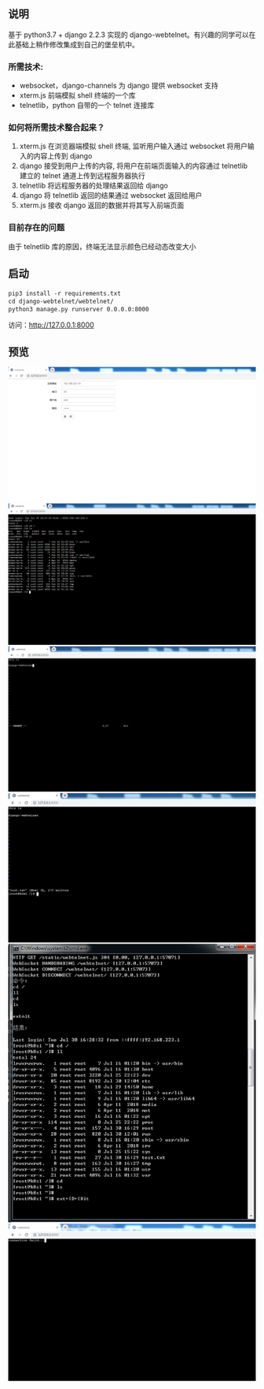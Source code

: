 ## 说明
基于 python3.7 + django 2.2.3 实现的 django-webtelnet。有兴趣的同学可以在此基础上稍作修改集成到自己的堡垒机中。

### 所需技术: 
- websocket，django-channels 为 django 提供 websocket 支持
- xterm.js 前端模拟 shell 终端的一个库
- telnetlib，python 自带的一个 telnet 连接库

### 如何将所需技术整合起来？
1. xterm.js 在浏览器端模拟 shell 终端, 监听用户输入通过 websocket 将用户输入的内容上传到 django
2. django 接受到用户上传的内容, 将用户在前端页面输入的内容通过 telnetlib 建立的 telnet 通道上传到远程服务器执行
3. telnetlib 将远程服务器的处理结果返回给 django
4. django 将 telnetlib 返回的结果通过 websocket 返回给用户
5. xterm.js 接收 django 返回的数据并将其写入前端页面

### 目前存在的问题
由于 telnetlib 库的原因，终端无法显示颜色已经动态改变大小

## 启动
```
pip3 install -r requirements.txt
cd django-webtelnet/webtelnet/
python3 manage.py runserver 0.0.0.0:8000
```	
访问：http://127.0.0.1:8000

## 预览
![](https://github.com/leffss/django-webtelnet/blob/master/screenshots/1.PNG?raw=true)
![](https://github.com/leffss/django-webtelnet/blob/master/screenshots/2.PNG?raw=true)
![](https://github.com/leffss/django-webtelnet/blob/master/screenshots/3.PNG?raw=true)
![](https://github.com/leffss/django-webtelnet/blob/master/screenshots/4.PNG?raw=true)
![](https://github.com/leffss/django-webtelnet/blob/master/screenshots/5.PNG?raw=true)
![](https://github.com/leffss/django-webtelnet/blob/master/screenshots/6.PNG?raw=true)
